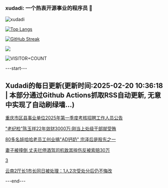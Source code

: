 ### xudadi: 一个热衷开源事业的程序员 👋

![xudadi](https://github-readme-stats-git-masterorgs-github-readme-stats-team.vercel.app/api?username=xudadi)

[![Top Langs](https://github-readme-stats.vercel.app/api/top-langs/?username=xudadi)](https://github.com/anuraghazra/github-readme-stats)

[![GitHub Streak](https://streak-stats.demolab.com?user=xudadi&locale=zh_Hans)](https://git.io/streak-stats)

![](https://raw.githubusercontent.com/xudadi/xudadi/main/assets/github-contribution-grid-snake.svg)

![VISITOR+COUNT](https://komarev.com/ghpvc/?username=xudadi&label=VISITOR+COUNT)


---start---

## Xudadi的每日更新(更新时间:2025-02-20 10:36:18 | 本部分通过Github Actions抓取RSS自动更新, 无意中实现了自动刷绿墙...)

[重庆市区县事业单位2025年第一季度考核招聘工作人员公告](https://www.gongkaoleida.com/article/2293916)

["老纪检"陈玉祥22年敛财3000万:刚当上处级干部就受贿](https://m.163.com/news/article/JON5B6K905129QAF.html)

[80多名娃哈哈老员工创业搞"AD钙奶" 宗泽后是股东之一](https://m.163.com/news/article/JON378A1051492T3.html)

[妻子被撞倒 丈夫拦停酒驾司机致其摔伤反被索赔30万](https://m.163.com/news/article/JOMT6EEO0514R9OJ.html)

[3](https://m.163.com/touch/news/sub/domestic)

[云南2厅长1市长同日被处理：1人2次受处分后仍不悔改](https://m.163.com/news/article/JON29CER0530JPVV.html)

---end---
